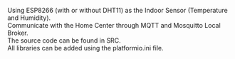 Using ESP8266 (with or without DHT11) as the Indoor Sensor (Temperature and Humidity).  
Communicate with the Home Center through MQTT and Mosquitto Local Broker.  
The source code can be found in SRC.  
All libraries can be added using the platformio.ini file.

